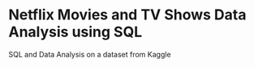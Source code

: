 # Netflix Movies and TV Shows Data Analysis using SQL
SQL and Data Analysis on a dataset from Kaggle

